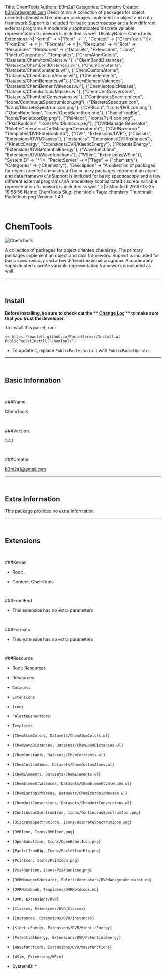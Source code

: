 Title: ChemTools
Authors: b3m2a1
Categories: Chemistry
Creator: b3m2a1@gmail.com
Description: A collection of packages for object oriented chemistry.The primary packages implement an object and data framework.Support is included for basic spectroscopy and a few different external programs.A moderately sophisticated discrete variable representation framework is included as well.
DisplayName: ChemTools
Extensions: <|"Kernel" -> <|"Root" -> ".", "Context" -> {"ChemTools`"}|>, "FrontEnd" -> <||>, "Formats" -> <||>, "Resource" -> <|"Root" -> "Resources", "Resources" -> {"Datasets", "Extensions", "Icons", "PaletteGenerators", "Templates", {"ChemAtomColors", "Datasets/ChemAtomColors.wl"}, {"ChemBondDistances", "Datasets/ChemBondDistances.wl"}, {"ChemConstants", "Datasets/ChemConstants.wl"}, {"ChemCustomAtoms", "Datasets/ChemCustomAtoms.wl"}, {"ChemElements", "Datasets/ChemElements.wl"}, {"ChemElementValences", "Datasets/ChemElementValences.wl"}, {"ChemIsotopicMasses", "Datasets/ChemIsotopicMasses.wl"}, {"ChemUnitConversions", "Datasets/ChemUnitConversions.wl"}, {"ContinuousSpectrumIcon", "Icons/ContinuousSpectrumIcon.png"}, {"DiscreteSpectrumIcon", "Icons/DiscreteSpectrumIcon.png"}, {"DVRIcon", "Icons/DVRIcon.png"}, {"OpenBabelIcon", "Icons/OpenBabelIcon.png"}, {"PacletIconBig", "Icons/PacletIconBig.png"}, {"Psi4Icon", "Icons/Psi4Icon.png"}, {"Psi4RunIcon", "Icons/Psi4RunIcon.png"}, {"DVRManagerGenerator", "PaletteGenerators/DVRManagerGenerator.nb"}, {"DVRNotebook", "Templates/DVRNotebook.nb"}, {"DVR", "Extensions/DVR"}, {"Classes", "Extensions/DVR/Classes"}, {"Instances", "Extensions/DVR/Instances"}, {"KineticEnergy", "Extensions/DVR/KineticEnergy"}, {"PotentialEnergy", "Extensions/DVR/PotentialEnergy"}, {"Wavefunctions", "Extensions/DVR/Wavefunctions"}, {"WSim", "Extensions/WSim"}}, "SystemID" -> "*"|>, "PacletServer" -> <|"Tags" -> {"chemistry"}, "Categories" -> {"Chemistry"}, "Description" -> "A collection of packages for object oriented chemistry.\nThe primary packages implement an object and data framework.\nSupport is included for basic spectroscopy and a few different external programs.\nA moderately sophisticated discrete variable representation framework is included as well."|>|>
Modified: 2019-03-25 19:58:56
Name: ChemTools
Slug: chemtools
Tags: chemistry
Thumbnail: PacletIcon.png
Version: 1.4.1

<a id="chemtools" class="Section" style="width:0;height:0;margin:0;padding:0;">&zwnj;</a>

# ChemTools

![ChemTools]({filename}/img/ChemTools/PacletIcon.png)

A collection of packages for object oriented chemistry.
The primary packages implement an object and data framework.
Support is included for basic spectroscopy and a few different external programs.
A moderately sophisticated discrete variable representation framework is included as well.

---

<a id="install" class="Subsection" style="width:0;height:0;margin:0;padding:0;">&zwnj;</a>

## Install

**Before installing, be sure to check out the ** **[Change Log](https://paclets.github.io/PacletServer/pages/log.html)** ** to make sure that you trust the developer.**

To install this paclet, run:

    << https://paclets.github.io/PacletServer/Install.wl
    PublicPacletInstall["ChemTools"]

*  To update it, replace  `PublicPacletInstall` with  `PublicPacletUpdate` . 

---

<a id="basicinformation" class="Subsection" style="width:0;height:0;margin:0;padding:0;">&zwnj;</a>

## Basic Information

<a id="name" class="Subsubsection" style="width:0;height:0;margin:0;padding:0;">&zwnj;</a>

###Name

ChemTools

<a id="version" class="Subsubsection" style="width:0;height:0;margin:0;padding:0;">&zwnj;</a>

###Version

1.4.1

<a id="creator" class="Subsubsection" style="width:0;height:0;margin:0;padding:0;">&zwnj;</a>

###Creator

[b3m2a1@gmail.com](mailto:b3m2a1@gmail.com)

---

<a id="extrainformation" class="Subsection" style="width:0;height:0;margin:0;padding:0;">&zwnj;</a>

## Extra Information

This package provides no extra information

---

<a id="extensions" class="Subsection" style="width:0;height:0;margin:0;padding:0;">&zwnj;</a>

## Extensions

<a id="kernel" class="Subsubsection" style="width:0;height:0;margin:0;padding:0;">&zwnj;</a>

###Kernel

*  Root: .

*  Context: ChemTools`

<a id="frontend" class="Subsubsection" style="width:0;height:0;margin:0;padding:0;">&zwnj;</a>

###FrontEnd

*  This extension has no extra parameters

<a id="formats" class="Subsubsection" style="width:0;height:0;margin:0;padding:0;">&zwnj;</a>

###Formats

*  This extension has no extra parameters

<a id="resource" class="Subsubsection" style="width:0;height:0;margin:0;padding:0;">&zwnj;</a>

###Resource

*  Root: Resources

*  Resources

  *  `Datasets`

  *  `Extensions`

  *  `Icons`

  *  `PaletteGenerators`

  *  `Templates`

  *  `{ChemAtomColors, Datasets/ChemAtomColors.wl}`

  *  `{ChemBondDistances, Datasets/ChemBondDistances.wl}`

  *  `{ChemConstants, Datasets/ChemConstants.wl}`

  *  `{ChemCustomAtoms, Datasets/ChemCustomAtoms.wl}`

  *  `{ChemElements, Datasets/ChemElements.wl}`

  *  `{ChemElementValences, Datasets/ChemElementValences.wl}`

  *  `{ChemIsotopicMasses, Datasets/ChemIsotopicMasses.wl}`

  *  `{ChemUnitConversions, Datasets/ChemUnitConversions.wl}`

  *  `{ContinuousSpectrumIcon, Icons/ContinuousSpectrumIcon.png}`

  *  `{DiscreteSpectrumIcon, Icons/DiscreteSpectrumIcon.png}`

  *  `{DVRIcon, Icons/DVRIcon.png}`

  *  `{OpenBabelIcon, Icons/OpenBabelIcon.png}`

  *  `{PacletIconBig, Icons/PacletIconBig.png}`

  *  `{Psi4Icon, Icons/Psi4Icon.png}`

  *  `{Psi4RunIcon, Icons/Psi4RunIcon.png}`

  *  `{DVRManagerGenerator, PaletteGenerators/DVRManagerGenerator.nb}`

  *  `{DVRNotebook, Templates/DVRNotebook.nb}`

  *  `{DVR, Extensions/DVR}`

  *  `{Classes, Extensions/DVR/Classes}`

  *  `{Instances, Extensions/DVR/Instances}`

  *  `{KineticEnergy, Extensions/DVR/KineticEnergy}`

  *  `{PotentialEnergy, Extensions/DVR/PotentialEnergy}`

  *  `{Wavefunctions, Extensions/DVR/Wavefunctions}`

  *  `{WSim, Extensions/WSim}`

*  SystemID: *